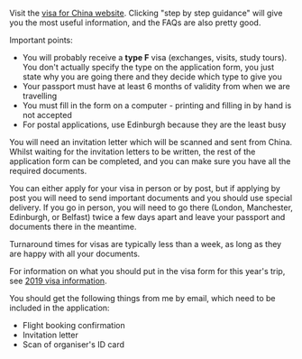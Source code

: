 Visit the [visa for China website](https://www.visaforchina.org/). Clicking "step by step guidance" will give you the most useful information, and the FAQs are also pretty good.

Important points:
* You will probably receive a **type F** visa (exchanges, visits, study tours). You don't actually specify the type on the application form, you just state why you are going there and they decide which type to give you
* Your passport must have at least 6 months of validity from when we are travelling
* You must fill in the form on a computer - printing and filling in by hand is not accepted
* For postal applications, use Edinburgh because they are the least busy

You will need an invitation letter which will be scanned and sent from China. Whilst waiting for the invitation letters to be written, the rest of the application form can be completed, and you can make sure you have all the required documents.

You can either apply for your visa in person or by post, but if applying by post you will need to send important documents and you should use special delivery. If you go in person, you will need to go there (London, Manchester, Edinburgh, or Belfast) twice a few days apart and leave your passport and documents there in the meantime.

Turnaround times for visas are typically less than a week, as long as they are happy with all your documents.

For information on what you should put in the visa form for this year's trip, see [2019 visa information]({{site.baseurl}}/pages/2019.html#visa).

You should get the following things from me by email, which need to be included in the application:

* Flight booking confirmation
* Invitation letter
* Scan of organiser's ID card
